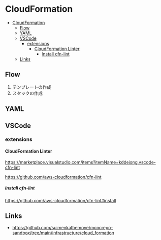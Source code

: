 # CloudFormation

- [CloudFormation](#cloudformation)
  - [Flow](#flow)
  - [YAML](#yaml)
  - [VSCode](#vscode)
    - [extensions](#extensions)
      - [CloudFormation Linter](#cloudformation-linter)
        - [Install cfn-lint](#install-cfn-lint)
  - [Links](#links)

## Flow

1. テンプレートの作成
2. スタックの作成

## YAML

## VSCode

### extensions

#### CloudFormation Linter

<https://marketplace.visualstudio.com/items?itemName=kddejong.vscode-cfn-lint>

<https://github.com/aws-cloudformation/cfn-lint>

##### Install cfn-lint

<https://github.com/aws-cloudformation/cfn-lint#install>

## Links

- <https://github.com/suimenkathemove/monorepo-sandbox/tree/main/infrastructure/cloud_formation>
